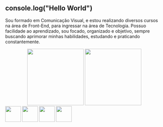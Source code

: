 ## console.log("Hello World")

Sou formado em Comunicação Visual, e estou realizando diversos cursos na área de Front-End, para ingressar na área de Tecnologia. 
Possuo facilidade ao aprendizado, sou focado, organizado e objetivo, sempre buscando aprimorar minhas habilidades, estudando e praticando constantemente.
<br>

<div align="center">
  <img height="180em" src="https://github-readme-stats.vercel.app/api?username=GustavoCMonteiro&show_icons=true&theme=dark"/>
  <img height="180em" src="https://github-readme-stats.vercel.app/api/top-langs/?username=GustavoCMonteiro&layout=compact"/>
</div>

<div>
  <img height="50em" src="https://img.shields.io/badge/HTML5-E34F26?style=for-the-badge&logo=html5&logoColor=white"/>
  <img height="50em" src="https://img.shields.io/badge/CSS3-1572B6?style=for-the-badge&logo=css3&logoColor=white"/>
  <img height="50em" src="https://img.shields.io/badge/React-20232A?style=for-the-badge&logo=react&logoColor=61DAFB"/>
  <img height="50em" src="https://img.shields.io/badge/Sass-CC6699?style=for-the-badge&logo=sass&logoColor=white"/>
</div>
